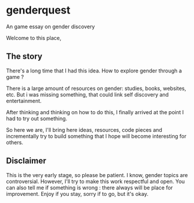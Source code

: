 # genderquest
An game essay on gender discovery

Welcome to this place,

## The story

There's a long time that I had this idea. How to explore gender through a game ?

There is a large amount of resources on gender: studies, books, websites, etc.
But i was missing something, that could link self discovery and entertainment.

After thinking and thinking on how to do this, I finally arrived at the point I had to try out something.

So here we are, I'll bring here ideas, resources, code pieces and incrementally try to build something that I hope will become interesting for others.

## Disclaimer 

This is the very early stage, so please be patient.
I know, gender topics are controversial. 
However, I'll try to make this work respectful and open.
You can also tell me if something is wrong : there always will be place for improvement.
Enjoy if you stay, sorry if to go, but it's okay.
